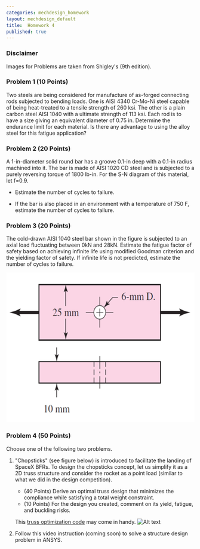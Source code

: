 ```yaml
---
categories: mechdesign_homework
layout: mechdesign_default
title:  Homework 4
published: true
---
```

<style TYPE="text/css">
code.has-jax {font: inherit; font-size: 100%; background: inherit; border: inherit;}
</style>
<script type="text/x-mathjax-config">
MathJax.Hub.Config({
    tex2jax: {
        inlineMath: [['$','$'], ['\\(','\\)']],
        skipTags: ['script', 'noscript', 'style', 'textarea', 'pre'] // removed 'code' entry
    }
});
MathJax.Hub.Queue(function() {
    var all = MathJax.Hub.getAllJax(), i;
    for(i = 0; i < all.length; i += 1) {
        all[i].SourceElement().parentNode.className += ' has-jax';
    }
});
</script>
<script type="text/javascript" async
  src="https://cdnjs.cloudflare.com/ajax/libs/mathjax/2.7.1/MathJax.js?config=TeX-AMS-MML_HTMLorMML">
</script>

### Disclaimer
Images for Problems are taken from Shigley's (9th edition).

### Problem 1 (10 Points)

Two steels are being considered for manufacture of as-forged connecting rods subjected to 
bending loads. One is AISI 4340 Cr-Mo-Ni steel capable of being heat-treated to a tensile 
strength of 260 ksi. The other is a plain carbon steel AISI 1040 with a ultimate strength of 
113 ksi. Each rod is to have a size giving an equivalent diameter of 0.75 in. Determine the 
endurance limit for each material. Is there any advantage to using the alloy steel for this 
fatigue application?

### Problem 2 (20 Points)

A 1-in-diameter solid round bar has a groove 0.1-in deep with a 0.1-in radius machined into it.
 The bar is made of AISI 1020 CD steel and is subjected to a purely reversing torque of 1800 
 lb-in. For the S-N diagram of this material, let f=0.9.
 
* Estimate the number of cycles to failure.

* If the bar is also placed in an environment with a temperature of 750 F, estimate the 
number of cycles to failure.

### Problem 3 (20 Points)
The cold-drawn AISI 1040 steel bar shown in the figure is subjected to an axial load 
fluctuating between 0kN and 28kN. Estimate the fatigue factor of safety based on achieving 
infinite life using modified Goodman criterion and the yielding factor of safety. 
If infinite life is not predicted, estimate the number of cycles to failure.

<img src="/_images/mechdesign/hw3_1.png" alt="Drawing" style="height: 400px;"/> 

### Problem 4 (50 Points)
Choose one of the following two problems.

1. "Chopsticks" (see figure below) is introduced to facilitate the landing of SpaceX BFRs. 
To design the chopsticks concept, let us simplify it as a 2D truss structure and consider the rocket as a point load 
(similar to what we did in the design competition).
    * (40 Points) Derive an optimal truss design that minimizes the compliance while satisfying a total weight constraint.
    * (10 Points) For the design you created, comment on its yield, fatigue, and buckling risks.

    This [truss optimization code](https://colab.research.google.com/drive/102Bu4ZGRkomLlhbVwEtHPjyIJEPSGE_e#scrollTo=ZNYHR-rbkv5a) may come in handy. 
![Alt text](https://external-content.duckduckgo.com/iu/?u=https%3A%2F%2Fwww.teslaoracle.com%2Fwp-content%2Fuploads%2F2022%2F06%2FSpaceX-Starship-Launch-Tower-Chopsticks-Starbase-1024x576.jpg&f=1&nofb=1&ipt=6d694dfa53f339a5607fc517dfea56191940cc7ad0bd3d2b846841cb440a8d4d&ipo=images "a title")

2. Follow this video instruction (coming soon) to solve a structure design problem in ANSYS.